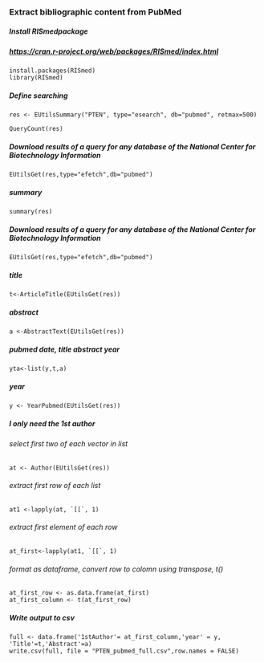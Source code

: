 ### Extract bibliographic content from PubMed




##### Install RISmedpackage 
##### https://cran.r-project.org/web/packages/RISmed/index.html
    install.packages(RISmed)
    library(RISmed)
    
##### Define searching 
    res <- EUtilsSummary("PTEN", type="esearch", db="pubmed", retmax=500)
    
    QueryCount(res) 

##### Download results of a query for any database of the National Center for Biotechnology Information
    EUtilsGet(res,type="efetch",db="pubmed")

##### summary
    summary(res)

#####  Download results of a query for any database of the National Center for Biotechnology Information
    EUtilsGet(res,type="efetch",db="pubmed")

##### title
    t<-ArticleTitle(EUtilsGet(res))

##### abstract
    a <-AbstractText(EUtilsGet(res))
    
##### pubmed date, title abstract year
    yta<-list(y,t,a)
    
##### year 
    y <- YearPubmed(EUtilsGet(res))

##### I only need the 1st author 
###### select first two of each vector in list
    at <- Author(EUtilsGet(res))
###### extract first row of each list
    at1 <-lapply(at, `[[`, 1)
###### extract first element of each row
    at_first<-lapply(at1, `[[`, 1)
###### format as dataframe, convert row to colomn using transpose, t()
    at_first_row <- as.data.frame(at_first)
    at_first_column <- t(at_first_row)                              



##### Write output to csv
    full <- data.frame('1stAuthor'= at_first_column,'year' = y, 'Title'=t,'Abstract'=a)
    write.csv(full, file = "PTEN_pubmed_full.csv",row.names = FALSE)
